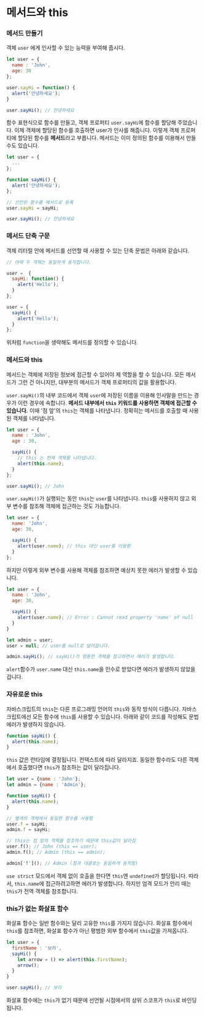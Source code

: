 # 메서드와 this

### 메서드 만들기
객체 `user` 에게 인사할 수 있는 능력을 부여해 줍시다.
```js
let user = {
  name : 'John',
  age: 30
};

user.sayHi = function() {
  alert('안녕하세요');
}

user.sayHi(); // 안녕하세요
```
함수 표현식으로 함수를 만들고, 객체 프로퍼티 `user.sayHi`에 함수를 할당해 주었습니다.
이제 객체에 할당된 함수를 호출하면 user가 인사를 해줍니다.
이렇게 객체 프로퍼티에 할당된 함수를 **메서드**라고 부릅니다.
메서드는 이미 정의된 함수를 이용해서 만들 수도 있습니다.
```js
let user = {
  ...
};

function sayHi() {
  alert('안녕하세요');
};

// 선언된 함수를 메서드로 등록
user.sayHi = sayHi;

user.sayHi(); // 안녕하세요
```

### 메서드 단축 구문
객체 리터럴 안에 메서드를 선언할 때 사용할 수 있는 단축 문법은 아래와 같습니다.
```js
// 아래 두 객체는 동일하게 동작합니다.

user =  {
  sayHi: function() {
    alert('Hello');
  }
};

user = {
  sayHi() {
    alert('Hello');
  }
};
```
위처럼 `function`을 생략해도 메서드를 정의할 수 있습니다.

### 메서드와 this
메서드는 객체에 저장된 정보에 접근할 수 있어야 제 역할을 할 수 있습니다.
모든 메서드가 그런 건 아니지만, 대부분의 메서드가 객체 프로퍼티의 값을 활용합니다.

`user.sayHi()`의 내부 코드에서 객체 `user`에 저장된 이름을 이용해 인사말을 만드는 경우가
이런 경우에 속합니다.
**메서드 내부에서 `this` 키워드를 사용하면 객체에 접근할 수 있습니다.**
이때 '점 앞'의 `this`는 객체를 나타냅니다. 정확히는 메서드를 호출할 때 사용된 객체를 나타냅니다.
```js
let user = {
  name : 'John',
  age : 30,

  sayHi() {
    // this 는 현재 객체를 나타냅니다.
    alert(this.name);
  }
};

user.sayHi(); // John
```
`user.sayHi()`가 실행되는 동안 `this`는 `user`를 나타냅니다.
`this`를 사용하지 않고 외부 변수를 참조해 객체에 접근하는 것도 가능합니다.
```js
let user = {
  name: 'John',
  age: 30,

  sayHi() {
    alert(user.name); // this 대신 user를 이용함
  }
};
```

하지만 이렇게 외부 변수를 사용해 객체를 참조하면 예상치 못한 에러가 발생할 수 있습니다.
```js
let user = {
  name : 'John',
  age: 30,

  sayHi() {
    alert(user.name); // Error : Cannot read property 'name' of null
  }
}

let admin = user;
user = null; // user를 null로 덮어씁니다.

admin.sayHi(); // sayHi()가 엉뚱한 객체를 참고하면서 에러가 발생합니다.
```
`alert`함수가 `user.name` 대신 `this.name`을 인수로 받았다면 에러가 발생하지 않았을 겁니다.

### 자유로운 this
자바스크립트의 `this`는 다른 프로그래밍 언어의 `this`와 동작 방식이 다릅니다.
자바스크립트에선 모든 함수에 `this`를 사용할 수 있습니다.
아래와 같이 코드를 작성해도 문법 에러가 발생하지 않습니다.
```js
function sayHi() {
  alert(this.name);
}
```
`this` 값은 런타임에 결정됩니다. 컨텍스트에 따라 달라지죠.
동일한 함수라도 다른 객체에서 호출했다면 `this`가 참조하는 값이 달라집니다.
```js
let user = {name : 'John'};
let admin = {name : 'Admin'};

function sayHi() {
  alert(this.name);
}

// 별개의 객체에서 동일한 함수를 사용함
user.f = sayHi;
admin.f = sayHi;

// this는 점 앞의 객체를 참조하기 때문에 this값이 달라짐
user.f(); // John (this == user);
admin.f(); // Admin (this == admin);

admin['f'](); // Admin (점과 대괄호는 동일하게 동작함)
```

`use strict` 모드에서 객체 없이 호출을 한다면 `this`엔 `undefined`가 할당됩니다.
따라서, `this.name`에 접근하려고하면 에러가 발생합니다.
하지만 엄격 모드가 안리 때는 `this`가 전역 객체를 참조합니다.

### this가 없는 화살표 함수
화살표 함수는 일반 함수와는 달리 고유한 `this`를 가지지 않습니다.
화살표 함수에서 `this`를 참조하면, 화살표 함수가 아닌 평범한 외부 함수에서 `this`값을 가져옵니다.
```js
let user = {
  firstName : '보라',
  sayHi() {
    let arrow = () => alert(this.firstName);
    arrow();
  }
}

user.sayHi(); // 보라
```
화살표 함수에는 `this`가 없기 때문에 선언될 시점에서의 상위 스코프가 `this`로 바인딩됩니다.